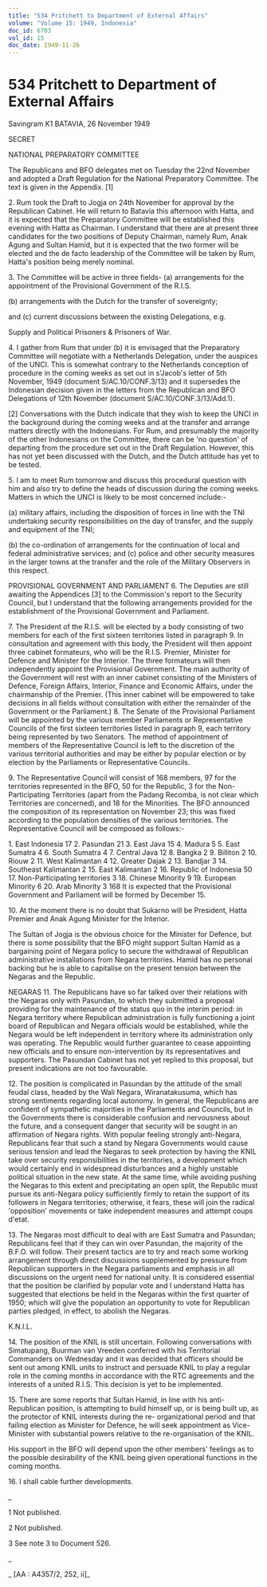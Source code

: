 ```yaml
---
title: "534 Pritchett to Department of External Affairs"
volume: "Volume 15: 1949, Indonesia"
doc_id: 6703
vol_id: 15
doc_date: 1949-11-26
---
```


# 534 Pritchett to Department of External Affairs

Savingram K1 BATAVIA, 26 November 1949

SECRET

NATIONAL PREPARATORY COMMITTEE

The Republicans and BFO delegates met on Tuesday the 22nd November and adopted a Draft Regulation for the National Preparatory Committee. The text is given in the Appendix. [1]

2\. Rum took the Draft to Jogja on 24th November for approval by the Republican Cabinet. He will return to Batavia this afternoon with Hatta, and it is expected that the Preparatory Committee will be established this evening with Hatta as Chairman. I understand that there are at present three candidates for the two positions of Deputy Chairman, namely Rum, Anak Agung and Sultan Hamid, but it is expected that the two former will be elected and the de facto leadership of the Committee will be taken by Rum, Hatta's position being merely nominal.

3\. The Committee will be active in three fields- (a) arrangements for the appointment of the Provisional Government of the R.I.S.

(b) arrangements with the Dutch for the transfer of sovereignty;

and (c) current discussions between the existing Delegations, e.g.

Supply and Political Prisoners &amp; Prisoners of War.

4\. I gather from Rum that under (b) it is envisaged that the Preparatory Committee will negotiate with a Netherlands Delegation, under the auspices of the UNCI. This is somewhat contrary to the Netherlands conception of procedure in the coming weeks as set out in s'Jacob's letter of 5th November, 1949 (document S/AC.10/CONF.3/13) and it supersedes the Indonesian decision given in the letters from the Republican and BFO Delegations of 12th November (document S/AC.10/CONF.3/13/Add.1).

[2] Conversations with the Dutch indicate that they wish to keep the UNCI in the background during the coming weeks and at the transfer and arrange matters directly with the Indonesians. For Rum, and presumably the majority of the other Indonesians on the Committee, there can be 'no question' of departing from the procedure set out in the Draft Regulation. However, this has not yet been discussed with the Dutch, and the Dutch attitude has yet to be tested.

5\. I am to meet Rum tomorrow and discuss this procedural question with him and also try to define the heads of discussion during the coming weeks. Matters in which the UNCI is likely to be most concerned include:-

(a) military affairs, including the disposition of forces in line with the TNI undertaking security responsibilities on the day of transfer, and the supply and equipment of the TNI;

(b) the co-ordination of arrangements for the continuation of local and federal administrative services; and (c) police and other security measures in the larger towns at the transfer and the role of the Military Observers in this respect.

PROVISIONAL GOVERNMENT AND PARLIAMENT 6. The Deputies are still awaiting the Appendices [3] to the Commission's report to the Security Council, but I understand that the following arrangements provided for the establishment of the Provisional Government and Parliament.

7\. The President of the R.I.S. will be elected by a body consisting of two members for each of the first sixteen territories listed in paragraph 9. In consultation and agreement with this body, the President will then appoint three cabinet formateurs, who will be the R.I.S. Premier, Minister for Defence and Minister for the Interior. The three formateurs will then independently appoint the Provisional Government. The main authority of the Government will rest with an inner cabinet consisting of the Ministers of Defence, Foreign Affairs, Interior, Finance and Economic Affairs, under the chairmanship of the Premier. (This inner cabinet will be empowered to take decisions in all fields without consultation with either the remainder of the Government or the Parliament.) 8. The Senate of the Provisional Parliament will be appointed by the various member Parliaments or Representative Councils of the first sixteen territories listed in paragraph 9, each territory being represented by two Senators. The method of appointment of members of the Representative Council is left to the discretion of the various territorial authorities and may be either by popular election or by election by the Parliaments or Representative Councils.

9\. The Representative Council will consist of 168 members, 97 for the territories represented in the BFO, 50 for the Republic, 3 for the Non-Participating Territories (apart from the Padang Recomba, is not clear which Territories are concerned), and 18 for the Minorities. The BFO announced the composition of its representation on November 23; this was fixed according to the population densities of the various territories. The Representative Council will be composed as follows:-

1\. East Indonesia 17 2. Pasundan 21 3. East Java 15 4. Madura 5 5. East Sumatra 4 6. South Sumatra 4 7. Central Java 12 8. Bangka 2 9. Billiton 2 10. Riouw 2 11. West Kalimantan 4 12. Greater Dajak 2 13. Bandjar 3 14. Southeast Kalimantan 2 15. East Kalimantan 2 16. Republic of Indonesia 50 17. Non-Participating territories 3 18. Chinese Minority 9 19. European Minority 6 20. Arab Minority 3 168 It is expected that the Provisional Government and Parliament will be formed by December 15.

10\. At the moment there is no doubt that Sukarno will be President, Hatta Premier and Anak Agung Minister for the Interior.

The Sultan of Jogja is the obvious choice for the Minister for Defence, but there is some possibility that the BFO might support Sultan Hamid as a bargaining point of Negara policy to secure the withdrawal of Republican administrative installations from Negara territories. Hamid has no personal backing but he is able to capitalise on the present tension between the Negaras and the Republic.

NEGARAS 11. The Republicans have so far talked over their relations with the Negaras only with Pasundan, to which they submitted a proposal providing for the maintenance of the status quo in the interim period: in Negara territory where Republican administration is fully functioning a joint board of Republican and Negara officials would be established, while the Negara would be left independent in territory where its administration only was operating. The Republic would further guarantee to cease appointing new officials and to ensure non-intervention by its representatives and supporters. The Pasundan Cabinet has not yet replied to this proposal, but present indications are not too favourable.

12\. The position is complicated in Pasundan by the attitude of the small feudal class, headed by the Wali Negara, Wiranatakusuma, which has strong sentiments regarding local autonomy. In general, the Republicans are confident of sympathetic majorities in the Parliaments and Councils, but in the Governments there is considerable confusion and nervousness about the future, and a consequent danger that security will be sought in an affirmation of Negara rights. With popular feeling strongly anti-Negara, Republicans fear that such a stand by Negara Governments would cause serious tension and lead the Negaras to seek protection by having the KNIL take over security responsibilities in the territories, a development which would certainly end in widespread disturbances and a highly unstable political situation in the new state. At the same time, while avoiding pushing the Negaras to this extent and precipitating an open split, the Republic must pursue its anti-Negara policy sufficiently firmly to retain the support of its followers in Negara territories; otherwise, it fears, these will join the radical 'opposition' movements or take independent measures and attempt coups d'etat.

13\. The Negaras most difficult to deal with are East Sumatra and Pasundan; Republicans feel that if they can win over Pasundan, the majority of the B.F.O. will follow. Their present tactics are to try and reach some working arrangement through direct discussions supplemented by pressure from Republican supporters in the Negara parliaments and emphasis in all discussions on the urgent need for national unity. It is considered essential that the position be clarified by popular vote and I understand Hatta has suggested that elections be held in the Negaras within the first quarter of 1950; which will give the population an opportunity to vote for Republican parties pledged, in effect, to abolish the Negaras.

K.N.I.L.

14\. The position of the KNIL is still uncertain. Following conversations with Simatupang, Buurman van Vreeden conferred with his Territorial Commanders on Wednesday and it was decided that officers should be sent out among KNIL units to instruct and persuade KNIL to play a regular role in the coming months in accordance with the RTC agreements and the interests of a united R.I.S. This decision is yet to be implemented.

15\. There are some reports that Sultan Hamid, in line with his anti-Republican position, is attempting to build himself up, or is being built up, as the protector of KNIL interests during the re- organizational period and that failing election as Minister for Defence, he will seek appointment as Vice-Minister with substantial powers relative to the re-organisation of the KNIL.

His support in the BFO will depend upon the other members' feelings as to the possible desirability of the KNIL being given operational functions in the coming months.

16\. I shall cable further developments.

_

1 Not published.

2 Not published.

3 See note 3 to Document 526.

_

_ [AA : A4357/2, 252, ii]_
